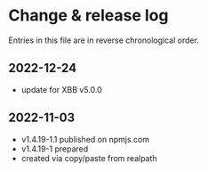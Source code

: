 # Change & release log

Entries in this file are in reverse chronological order.

## 2022-12-24

* update for XBB v5.0.0

## 2022-11-03

* v1.4.19-1.1 published on npmjs.com
* v1.4.19-1 prepared
* created via copy/paste from realpath
